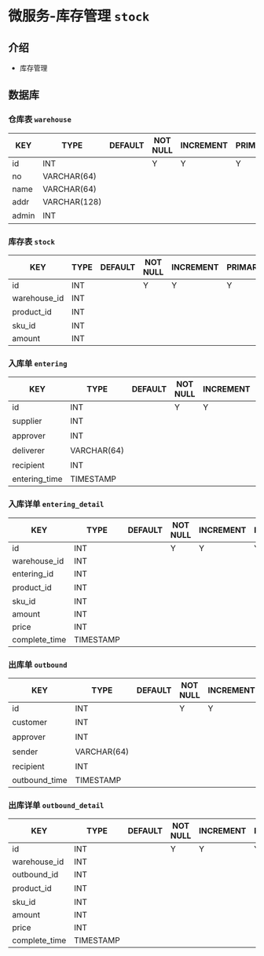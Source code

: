 # 微服务-库存管理 `stock`

## 介绍

- 库存管理

## 数据库

### 仓库表 `warehouse`

| KEY   | TYPE         | DEFAULT | NOT NULL | INCREMENT | PRIMARY | FOREIGN | REMARK |
|-------|--------------|---------|----------|-----------|---------|---------|--------|
| id    | INT          |         | Y        | Y         | Y       |         |        |
| no    | VARCHAR(64)  |         |          |           |         |         |        |
| name  | VARCHAR(64)  |         |          |           |         |         |        |
| addr  | VARCHAR(128) |         |          |           |         |         |        |
| admin | INT          |         |          |           |         |         | 管理员    |

### 库存表 `stock`

| KEY          | TYPE | DEFAULT | NOT NULL | INCREMENT | PRIMARY | FOREIGN | REMARK |
|--------------|------|---------|----------|-----------|---------|---------|--------|
| id           | INT  |         | Y        | Y         | Y       |         |        |
| warehouse_id | INT  |         |          |           |         |         |        |
| product_id   | INT  |         |          |           |         |         | 冗余字段   |
| sku_id       | INT  |         |          |           |         |         |        |
| amount       | INT  |         |          |           |         |         |        |

### 入库单 `entering`

| KEY           | TYPE        | DEFAULT | NOT NULL | INCREMENT | PRIMARY | FOREIGN | REMARK |
|---------------|-------------|---------|----------|-----------|---------|---------|--------|
| id            | INT         |         | Y        | Y         | Y       |         |        |
| supplier      | INT         |         |          |           |         |         | 供应商    |
| approver      | INT         |         |          |           |         |         | 接收人    |
| deliverer     | VARCHAR(64) |         |          |           |         |         | 送货人    |
| recipient     | INT         |         |          |           |         |         | 核准人    |
| entering_time | TIMESTAMP   |         |          |           |         |         |        |

### 入库详单 `entering_detail`

| KEY           | TYPE      | DEFAULT | NOT NULL | INCREMENT | PRIMARY | FOREIGN | REMARK |
|---------------|-----------|---------|----------|-----------|---------|---------|--------|
| id            | INT       |         | Y        | Y         | Y       |         |        |
| warehouse_id  | INT       |         |          |           |         |         |        |
| entering_id   | INT       |         |          |           |         |         |        |
| product_id    | INT       |         |          |           |         |         | 冗余字段   |
| sku_id        | INT       |         |          |           |         |         |        |
| amount        | INT       |         |          |           |         |         |        |
| price         | INT       |         |          |           |         |         |        |
| complete_time | TIMESTAMP |         |          |           |         |         |        |

### 出库单 `outbound`

| KEY           | TYPE        | DEFAULT | NOT NULL | INCREMENT | PRIMARY | FOREIGN | REMARK |
|---------------|-------------|---------|----------|-----------|---------|---------|--------|
| id            | INT         |         | Y        | Y         | Y       |         |        |
| customer      | INT         |         |          |           |         |         | 客户     |
| approver      | INT         |         |          |           |         |         | 发货人    |
| sender        | VARCHAR(64) |         |          |           |         |         | 收货人    |
| recipient     | INT         |         |          |           |         |         | 核准人    |
| outbound_time | TIMESTAMP   |         |          |           |         |         |        |

### 出库详单 `outbound_detail`

| KEY           | TYPE      | DEFAULT | NOT NULL | INCREMENT | PRIMARY | FOREIGN | REMARK |
|---------------|-----------|---------|----------|-----------|---------|---------|--------|
| id            | INT       |         | Y        | Y         | Y       |         |        |
| warehouse_id  | INT       |         |          |           |         |         |        |
| outbound_id   | INT       |         |          |           |         |         |        |
| product_id    | INT       |         |          |           |         |         | 冗余字段   |
| sku_id        | INT       |         |          |           |         |         |        |
| amount        | INT       |         |          |           |         |         |        |
| price         | INT       |         |          |           |         |         |        |
| complete_time | TIMESTAMP |         |          |           |         |         |        |
